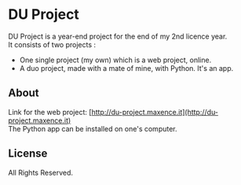 # DU Project #

DU Project is a year-end project for the end of my 2nd licence year.<br />
It consists of two projects :
- One single project (my own) which is a web project, online.
- A duo project, made with a mate of mine, with Python. It's an app.

## About

Link for the web project: [http://du-project.maxence.it](http://du-project.maxence.it)<br />
The Python app can be installed on one's computer.

## License
All Rights Reserved.
